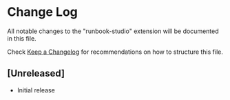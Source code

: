 # Change Log

All notable changes to the "runbook-studio" extension will be documented in this file.

Check [Keep a Changelog](http://keepachangelog.com/) for recommendations on how to structure this file.

## [Unreleased]

- Initial release